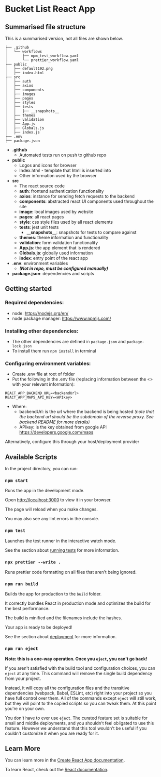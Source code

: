 
# Bucket List React App

## Summarised file structure
This is a summarised version, not all files are shown below.
```
├── .github
│   └── workflows
│       ├── npm_test_workflow.yaml
│       └── prettier_workflow.yaml
├── public
│   ├── default192.png
│   ├── index.html
├── src
│   ├── auth
│   ├── axios
│   ├── components
│   ├── images
│   ├── pages
│   ├── styles
│   ├── tests
│   │   ├── __snapshots__
│   ├── themes
│   ├── validation
│   ├── App.js
│   ├── Globals.js
│   ├── index.js
├── .env
├── package.json
```

 - **.github**
	 - Automated tests run on push to github repo
 - **public**
	- Logos and icons for browser
	- Index.html - template that html is inserted into
	- Other information used by the browser
 - **src**
	-  The react source code
	- **auth**: frontend authentication functionality
	- **axios**: instance for sending fetch requests to the backend
	- **components**: abstracted react UI components used throughout the site
	- **image**: local images used by website
	- **pages**: all react pages
	- **style**: css style files used by all react elements
	- **tests**: jest unit tests
		- **\_\_snapshots__**: snapshots for tests to compare against
	- **themes**: theme information and functionality
	- **validation**: form validation functionality
	- **App.js**: the app element that is rendered
	- **Globals.js**: globally used information
	- **index**: entry point of the react app
 -  **.env**: environment variables 
	- ***(Not in repo, must be configured manually)***
- **package.json**: dependencies and scripts

## Getting started
### Required dependencies:

 - node: https://nodejs.org/en/
 - node package manager: https://www.npmjs.com/
### Installing other dependencies:
 - The other dependencies are defined in `package.json` and `package-lock.json`
 - To install them run `npm install` in terminal

### Configuring environment variables:

 - Create .env file at root of folder
 - Put the following in the .env file (replacing information between the <> with your relevant information):
  ```
 REACT_APP_BACKEND_URL=<backendUrl>
REACT_APP_MAPS_API_KEY=<APIkey>
 ```
 
 - Where:
	 - backendUrl: is the url where the backend is being hosted *(note that the backend url should be the subdomain of the reverse proxy. See backend README for more details)*
	 - APIkey: is the key obtained from google API https://developers.google.com/maps


Alternatively, configure this through your host/deployment provider

## Available Scripts
In the project directory, you can run:
  

### `npm start`


Runs the app in the development mode.

Open [http://localhost:3000](http://localhost:3000) to view it in your browser.

  

The page will reload when you make changes.

You may also see any lint errors in the console.

  

### `npm test`

  

Launches the test runner in the interactive watch mode.

See the section about [running tests](https://facebook.github.io/create-react-app/docs/running-tests) for more information.

  ### `npx prettier --write .`
  Runs prettier code formatting on all files that aren't being ignored.

### `npm run build`

  

Builds the app for production to the `build` folder.

It correctly bundles React in production mode and optimizes the build for the best performance.

  

The build is minified and the filenames include the hashes.

Your app is ready to be deployed!

  

See the section about [deployment](https://facebook.github.io/create-react-app/docs/deployment) for more information.

  

### `npm run eject`

  

**Note: this is a one-way operation. Once you `eject`, you can't go back!**

  

If you aren't satisfied with the build tool and configuration choices, you can `eject` at any time. This command will remove the single build dependency from your project.

  

Instead, it will copy all the configuration files and the transitive dependencies (webpack, Babel, ESLint, etc) right into your project so you have full control over them. All of the commands except `eject` will still work, but they will point to the copied scripts so you can tweak them. At this point you're on your own.

  

You don't have to ever use `eject`. The curated feature set is suitable for small and middle deployments, and you shouldn't feel obligated to use this feature. However we understand that this tool wouldn't be useful if you couldn't customize it when you are ready for it.

  

## Learn More

  

You can learn more in the [Create React App documentation](https://facebook.github.io/create-react-app/docs/getting-started).

  

To learn React, check out the [React documentation](https://reactjs.org/).